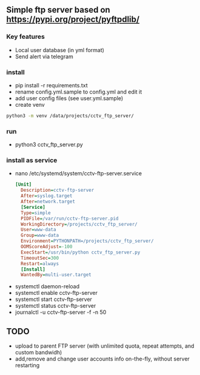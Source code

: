 ## Simple ftp server based on https://pypi.org/project/pyftpdlib/

### Key features
* Local user database (in yml format)
* Send alert via telegram

### install
* pip install -r requirements.txt
* rename config.yml.sample to config.yml and edit it
* add user config files (see user.yml.sample) 
* create venv
``` bash
python3 -m venv /data/projects/cctv_ftp_server/
```

### run
* python3 cctv_ftp_server.py

### install as service
* nano /etc/systemd/system/cctv-ftp-server.service
  ``` ini
  [Unit]
    Description=cctv-ftp-server
    After=syslog.target
    After=network.target
    [Service]
    Type=simple
    PIDFile=/var/run/cctv-ftp-server.pid
    WorkingDirectory=/projects/cctv_ftp_server/
    User=www-data
    Group=www-data
    Environment=PYTHONPATH=/projects/cctv_ftp_server/
    OOMScoreAdjust=-100
    ExecStart=/usr/bin/python cctv_ftp_server.py
    TimeoutSec=300
    Restart=always
    [Install]
    WantedBy=multi-user.target
  ```
* systemctl daemon-reload
* systemctl enable cctv-ftp-server
* systemctl start cctv-ftp-server
* systemctl status cctv-ftp-server
* journalctl -u cctv-ftp-server -f -n 50

## TODO
* upload to parent FTP server (with unlimited quota, repeat attempts, and custom bandwidh)
* add,remove and change user accounts info on-the-fly, without server restarting


